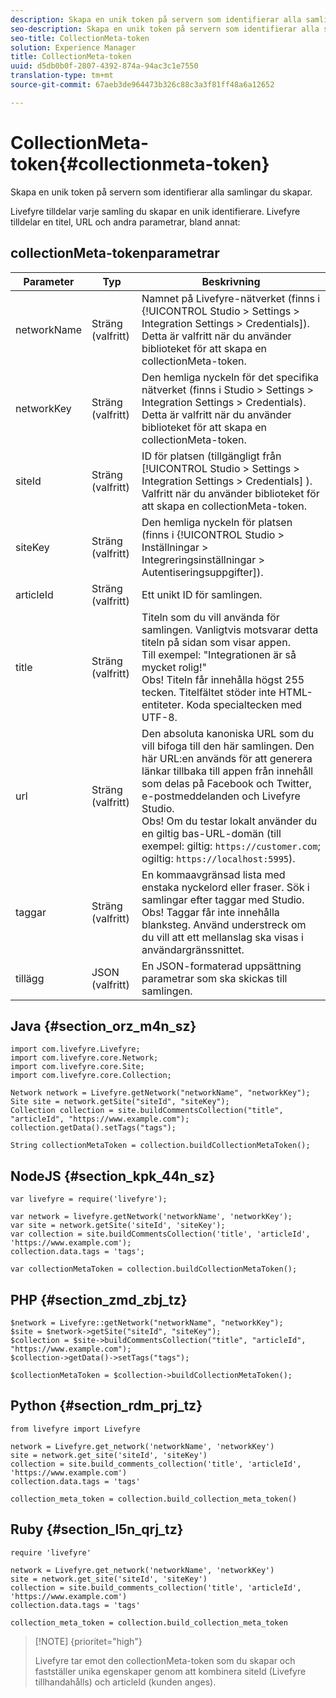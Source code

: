 ```yaml
---
description: Skapa en unik token på servern som identifierar alla samlingar du skapar.
seo-description: Skapa en unik token på servern som identifierar alla samlingar du skapar.
seo-title: CollectionMeta-token
solution: Experience Manager
title: CollectionMeta-token
uuid: d5db0b0f-2807-4392-874a-94ac3c1e7550
translation-type: tm+mt
source-git-commit: 67aeb3de964473b326c88c3a3f81ff48a6a12652

---
```



# CollectionMeta-token{#collectionmeta-token}

Skapa en unik token på servern som identifierar alla samlingar du skapar.

Livefyre tilldelar varje samling du skapar en unik identifierare. Livefyre tilldelar en titel, URL och andra parametrar, bland annat:

## collectionMeta-tokenparametrar

| Parameter | Typ | Beskrivning |
|--- |--- |--- |
| networkName | Sträng (valfritt) | Namnet på Livefyre-nätverket (finns i {!UICONTROL Studio > Settings > Integration Settings > Credentials]). Detta är valfritt när du använder biblioteket för att skapa en collectionMeta-token. |
| networkKey | Sträng (valfritt) | Den hemliga nyckeln för det specifika nätverket (finns i Studio > Settings > Integration Settings > Credentials). Detta är valfritt när du använder biblioteket för att skapa en collectionMeta-token. |
| siteId | Sträng (valfritt) | ID för platsen (tillgängligt från [!UICONTROL Studio > Settings > Integration Settings > Credentials] ). Valfritt när du använder biblioteket för att skapa en collectionMeta-token. |
| siteKey | Sträng (valfritt) | Den hemliga nyckeln för platsen (finns i {!UICONTROL Studio > Inställningar > Integreringsinställningar > Autentiseringsuppgifter]). |
| articleId | Sträng (valfritt) | Ett unikt ID för samlingen. |
| title | Sträng (valfritt) | Titeln som du vill använda för samlingen. Vanligtvis motsvarar detta titeln på sidan som visar appen. <br>Till exempel: &quot;Integrationen är så mycket rolig!&quot; <br>Obs!  Titeln får innehålla högst 255 tecken. Titelfältet stöder inte HTML-entiteter. Koda specialtecken med UTF-8. |
| url | Sträng (valfritt) | Den absoluta kanoniska URL som du vill bifoga till den här samlingen. Den här URL:en används för att generera länkar tillbaka till appen från innehåll som delas på Facebook och Twitter, e-postmeddelanden och Livefyre Studio. <br>Obs!  Om du testar lokalt använder du en giltig bas-URL-domän (till exempel: giltig: `https://customer.com`; ogiltig: `https://localhost:5995`). |
| taggar | Sträng (valfritt) | En kommaavgränsad lista med enstaka nyckelord eller fraser. Sök i samlingar efter taggar med Studio.  </br>Obs!  Taggar får inte innehålla blanksteg. Använd understreck om du vill att ett mellanslag ska visas i användargränssnittet. |
| tillägg | JSON (valfritt) | En JSON-formaterad uppsättning parametrar som ska skickas till samlingen. |

## Java {#section_orz_m4n_sz}

```
import com.livefyre.Livefyre; 
import com.livefyre.core.Network; 
import com.livefyre.core.Site; 
import com.livefyre.core.Collection; 
  
Network network = Livefyre.getNetwork("networkName", "networkKey"); 
Site site = network.getSite("siteId", "siteKey"); 
Collection collection = site.buildCommentsCollection("title", "articleId", "https://www.example.com"); 
collection.getData().setTags("tags"); 
  
String collectionMetaToken = collection.buildCollectionMetaToken();
```

## NodeJS {#section_kpk_44n_sz}

```
var livefyre = require('livefyre'); 
  
var network = livefyre.getNetwork('networkName', 'networkKey'); 
var site = network.getSite('siteId', 'siteKey'); 
var collection = site.buildCommentsCollection('title', 'articleId', 'https://www.example.com'); 
collection.data.tags = 'tags'; 
  
var collectionMetaToken = collection.buildCollectionMetaToken(); 
```

## PHP {#section_zmd_zbj_tz}

```
$network = Livefyre::getNetwork("networkName", "networkKey"); 
$site = $network->getSite("siteId", "siteKey"); 
$collection = $site->buildCommentsCollection("title", "articleId", "https://www.example.com"); 
$collection->getData()->setTags("tags"); 
  
$collectionMetaToken = $collection->buildCollectionMetaToken();
```

## Python {#section_rdm_prj_tz}

```
from livefyre import Livefyre 
  
network = Livefyre.get_network('networkName', 'networkKey') 
site = network.get_site('siteId', 'siteKey') 
collection = site.build_comments_collection('title', 'articleId', 'https://www.example.com') 
collection.data.tags = 'tags' 
  
collection_meta_token = collection.build_collection_meta_token()
```

## Ruby {#section_l5n_qrj_tz}

```
require 'livefyre' 
  
network = Livefyre.get_network('networkName', 'networkKey') 
site = network.get_site('siteId', 'siteKey') 
collection = site.build_comments_collection('title', 'articleId', 'https://www.example.com') 
collection.data.tags = 'tags' 
  
collection_meta_token = collection.build_collection_meta_token 
```

>[!NOTE] {prioritet=&quot;high&quot;}
>
>Livefyre tar emot den collectionMeta-token som du skapar och fastställer unika egenskaper genom att kombinera siteId (Livefyre tillhandahålls) och articleId (kunden anges).

